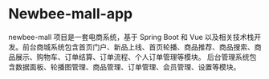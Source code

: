 # Newbee-mall-app
newbee-mall 项目是一套电商系统，基于 Spring Boot 和 Vue 以及相关技术栈开发。前台商城系统包含首页门户、新品上线、首页轮播、商品推荐、商品搜索、商品展示、购物车、订单结算、订单流程、个人订单管理等模块。 后台管理系统包含数据面板、轮播图管理、商品管理、订单管理、会员管理、设置等模块。
